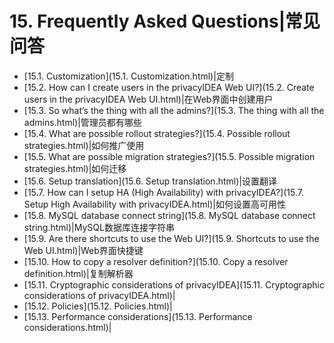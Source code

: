 # 15. Frequently Asked Questions|常见问答

* [15.1. Customization](15.1. Customization.html)|定制
* [15.2. How can I create users in the privacyIDEA Web UI?](15.2. Create users in the privacyIDEA Web UI.html)|在Web界面中创建用户
* [15.3. So what’s the thing with all the admins?](15.3. The thing with all the admins.html)|管理员都有哪些
* [15.4. What are possible rollout strategies?](15.4. Possible rollout strategies.html)|如何推广使用
* [15.5. What are possible migration strategies?](15.5. Possible migration strategies.html)|如何迁移
* [15.6. Setup translation](15.6. Setup translation.html)|设置翻译
* [15.7. How can I setup HA (High Availability) with privacyIDEA?](15.7. Setup High Availability with privacyIDEA.html)|如何设置高可用性
* [15.8. MySQL database connect string](15.8. MySQL database connect string.html)|MySQL数据库连接字符串
* [15.9. Are there shortcuts to use the Web UI?](15.9. Shortcuts to use the Web UI.html)|Web界面快捷键
* [15.10. How to copy a resolver definition?](15.10. Copy a resolver definition.html)|复制解析器
* [15.11. Cryptographic considerations of privacyIDEA](15.11. Cryptographic considerations of privacyIDEA.html)|
* [15.12. Policies](15.12. Policies.html)|
* [15.13. Performance considerations](15.13. Performance considerations.html)|